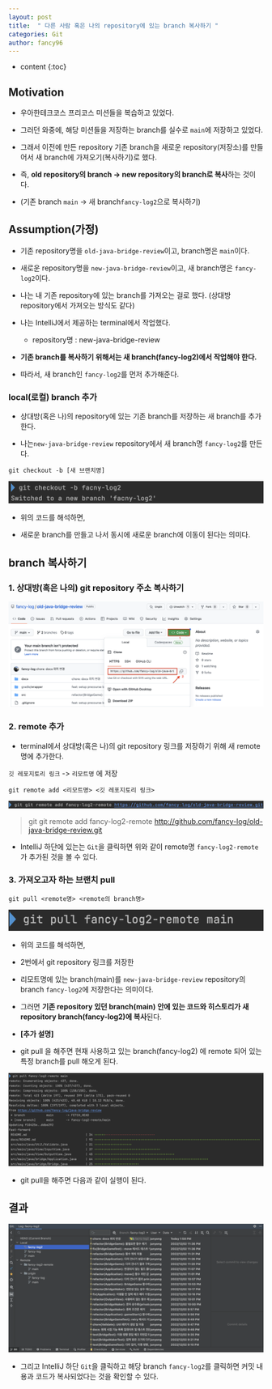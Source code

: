 ```yaml
---
layout: post
title:  " 다른 사람 혹은 나의 repository에 있는 branch 복사하기 "
categories: Git
author: fancy96
---
```

* content
{:toc}

## Motivation

* 우아한테크코스 프리코스 미션들을 복습하고 있었다.

* 그러던 와중에, 해당 미션들을 저장하는 branch를 실수로 `main`에 저장하고 있었다.

* 그래서 이전에 만든 repository 기존 branch을 새로운 repository(저장소)를 만들어서 새 branch에 가져오기(복사하기)로 했다.

* 즉, **old repository의 branch -> new repository의 branch로 복사**하는 것이다.

* (기존 branch `main` -> 새 branch`fancy-log2`으로 복사하기)

## Assumption(가정)

* 기존 repository명을 `old-java-bridge-review`이고, branch명은 `main`이다.

* 새로운 repository명을 `new-java-bridge-review`이고, 새 branch명은 `fancy-log2`이다.

* 나는 내 기존 repository에 있는 branch를 가져오는 걸로 했다. (상대방 repository에서 가져오는 방식도 같다)

* 나는 IntelliJ에서 제공하는 terminal에서 작업했다.

  * repository명 : new-java-bridge-review

* **기존 branch를 복사하기 위해서는 새 branch(fancy-log2)에서 작업해야 한다.**

* 따라서, 새 branch인 `fancy-log2`를 먼저 추가해준다.

### local(로컬) branch 추가

* 상대방(혹은 나)의 repository에 있는 기존 branch를 저장하는 새 branch를 추가한다.

* 나는`new-java-bridge-review` repository에서 새 branch명 `fancy-log2`를 만든다.

```
git checkout -b [새 브랜치명] 
```

![](/assets/img/git/Git-My-Repository-Branch-Copy_0.png)

* 위의 코드를 해석하면, 

* 새로운 branch를 만들고 나서 동시에 새로운 branch에 이동이 된다는 의미다.

## branch 복사하기

### 1. 상대방(혹은 나의) git repository 주소 복사하기

![](/assets/img/git/Git-My-Repository-Branch-Copy_1.png)

### 2. remote 추가

* terminal에서 상대방(혹은 나)의 git repository 링크를 저장하기 위해 새 remote명에 추가한다.

`깃 레포지토리 링크` -> `리모트명` 에 저장

```
git remote add <리모트명> <깃 레포지토리 링크>
```

![](/assets/img/git/Git-My-Repository-Branch-Copy_2.png)

> git git remote add fancy-log2-remote http://github.com/fancy-log/old-java-bridge-review.git

* IntelliJ 하단에 있는는 `Git`을 클릭하면 위와 같이 remote명 `fancy-log2-remote`가 추가된 것을 볼 수 있다.

### 3. 가져오고자 하는 브랜치 pull

```
git pull <remote명> <remote의 branch명>
```

![](/assets/img/git/Git-My-Repository-Branch-Copy_4.png)

* 위의 코드를 해석하면,

* 2번에서 git repository 링크를 저장한

* 리모트명에 있는 branch(main)를 `new-java-bridge-review` repository의 branch `fancy-log2`에 저장한다는 의미이다.

* 그러면 **기존 repository 있던 branch(main) 안에 있는 코드와 히스토리가 새 repository branch(fancy-log2)에 복사**된다.

* **[추가 설명]**

* git pull 을 해주면 현재 사용하고 있는 branch(fancy-log2) 에 remote 되어 있는 특정 branch를 pull 해오게 된다.

![](/assets/img/git/Git-My-Repository-Branch-Copy_5.png)

* git pull을 해주면 다음과 같이 실행이 된다.

## 결과

![](/assets/img/git/Git-My-Repository-Branch-Copy_6.png)

* 그리고 IntelliJ 하단 `Git`을 클릭하고 해당 branch `fancy-log2`를 클릭하면 커밋 내용과 코드가 복사되었다는 것을 확인할 수 있다.
